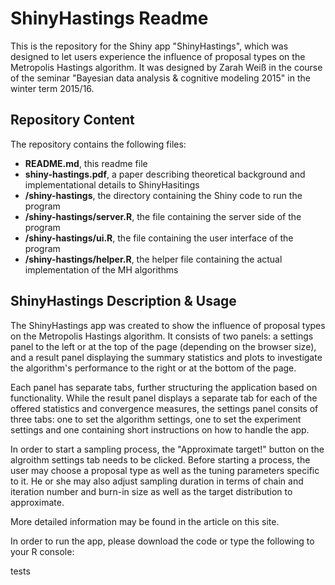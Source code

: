 # ShinyHastings Readme

This is the repository for the Shiny app "ShinyHastings", which was designed to let users experience the influence of proposal types on the Metropolis Hastings algorithm. It was designed by Zarah Weiß in the course of the seminar "Bayesian data analysis & cognitive modeling 2015" in the winter term 2015/16.

## Repository Content

The repository contains the following files:
* **README.md**, this readme file
* **shiny-hastings.pdf**, a paper describing theoretical background and implementational details to ShinyHasitings
* **/shiny-hastings**, the directory containing the Shiny code to run the program
* **/shiny-hastings/server.R**, the file containing the server side of the program
* **/shiny-hastings/ui.R**, the file containing the user interface of the program
* **/shiny-hastings/helper.R**, the helper file containing the actual implementation of the MH algorithms

## ShinyHastings Description & Usage

The ShinyHastings app was created to show the influence of proposal types on the Metropolis Hastings algorithm.
It consists of two panels: a settings panel to the left or at the top of the page (depending on the browser size), and a result panel displaying the summary statistics and plots to investigate the algorithm's performance to the right or at the bottom of the page.

Each panel has separate tabs, further structuring the application based on functionality. While the result panel displays a separate tab for each of the offered statistics and convergence measures, the settings panel consits of three tabs: one to set the algorithm settings, one to set the experiment settings and one containing short instructions on how to handle the app.

In order to start a sampling process, the "Approximate target!" button on the algroithm settings tab needs to be clicked.
Before starting a process, the user may choose a proposal type as well as the tuning parameters specific to it. He or she may also adjust sampling duration in terms of chain and iteration number and burn-in size as well as the target distribution to approximate.

More detailed information may be found in the article on this site.

In order to run the app, please download the code or type the following to your R console:

  tests
